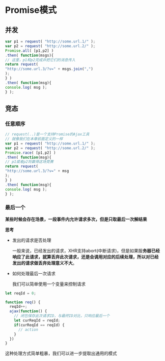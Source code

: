 # Promise模式

## 并发

```js
var p1 = request( "http://some.url.1/" );
var p2 = request( "http://some.url.2/" );
Promise.all( [p1,p2] )
.then( function(msgs){
// 这里，p1和p2完成并把它们的消息传入
return request(
"http://some.url.3/?v=" + msgs.join(",")
);
} )
.then( function(msg){
console.log( msg );
} );
```

## 竞态

### 任意顺序

```js
// request(..)是一个支持Promise的Ajax工具
// 就像我们在本章前面定义的一样
var p1 = request( "http://some.url.1/" );
var p2 = request( "http://some.url.2/" );
Promise.race( [p1,p2] )
.then( function(msg){
// p1或者p2将赢得这场竞赛
return request(
"http://some.url.3/?v=" + msg
);
} )
.then( function(msg){
console.log( msg );
} );
```

### 最后一个

**某些时候会存在场景，一段事件内允许请求多次，但是只取最后一次解结果**

**思考**

* 发出的请求是否处理

    一般来说，已经发出的请求，XHR支持abort(中断请求)，但是如果服**务器已经响应了此请求，就算丢弃此次请求，还是会调用对应的后续处理，所以对已经发出的请求做丢弃处理意义不大**。

* 如何处理最后一次请求

  我们可以简单使用一个变量来控制请求

```js
let reqId = 0;

function req() {
  reqId++;
  ajax(function() {
    // 闭包保存此次请求ID，与最终ID对比，只响应最后一个
    let curReqId = reqId;
    if(curReqId == reqId) {
      // action
    }
  })
}
```

这种处理方式简单粗暴，我们可以进一步提取出通用的模式
